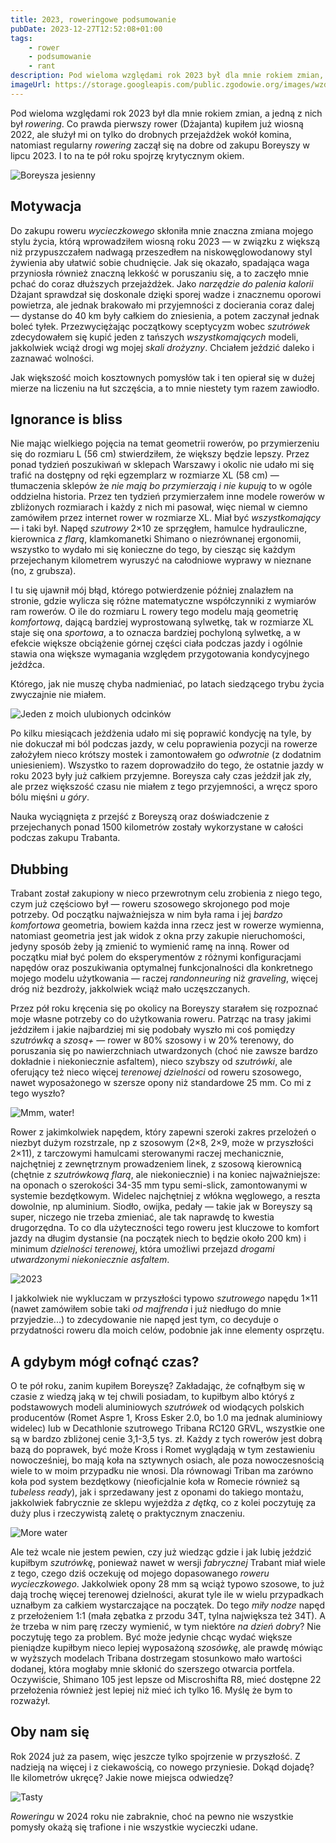 ```yaml
---
title: 2023, roweringowe podsumowanie
pubDate: 2023-12-27T12:52:08+01:00
tags:
    - rower
    - podsumowanie
    - rant
description: Pod wieloma względami rok 2023 był dla mnie rokiem zmian, a jedną z nich był _rowering_. Co prawda pierwszy rower (Dżajanta) kupiłem już wiosną 2022, ale służył mi on tylko do drobnych przejażdżek wokół komina, natomiast regularny _rowering_ zaczął się na dobre od zakupu Boreyszy w lipcu 2023. I to na te pół roku spojrzę krytycznym okiem.
imageUrl: https://storage.googleapis.com/public.zgodowie.org/images/wzdluz-kanalu-zeranskiego.jpg
---
```


Pod wieloma względami rok 2023 był dla mnie rokiem zmian, a jedną z nich był _rowering_. Co prawda pierwszy rower (Dżajanta) kupiłem już wiosną 2022, ale służył mi on tylko do drobnych przejażdżek wokół komina, natomiast regularny _rowering_ zaczął się na dobre od zakupu Boreyszy w lipcu 2023. I to na te pół roku spojrzę krytycznym okiem.

![Boreysza jesienny](https://storage.googleapis.com/public.zgodowie.org/images/jesienny-boreysza.jpg)

## Motywacja

Do zakupu roweru _wycieczkowego_ skłoniła mnie znaczna zmiana mojego stylu życia, którą wprowadziłem wiosną roku 2023 &mdash; w związku z większą niż przypuszczałem nadwagą przeszedłem na niskowęglowodanowy styl żywienia aby ułatwić sobie chudnięcie. Jak się okazało, spadająca waga przyniosła również znaczną lekkość w poruszaniu się, a to zaczęło mnie pchać do coraz dłuższych przejażdżek. Jako _narzędzie do palenia kalorii_ Dżajant sprawdzał się doskonale dzięki sporej wadze i znacznemu oporowi powietrza, ale jednak brakowało mi przyjemności z docierania coraz dalej &mdash; dystanse do 40 km były całkiem do zniesienia, a potem zaczynał jednak boleć tyłek. Przezwyciężając początkowy sceptycyzm wobec _szutrówek_ zdecydowałem się kupić jeden z tańszych _wszystkomających_ modeli, jakkolwiek wciąż drogi wg mojej _skali drożyzny_. Chciałem jeździć daleko i zaznawać wolności.

Jak większość moich kosztownych pomysłów tak i ten opierał się w dużej mierze na liczeniu na łut szczęścia, a to mnie niestety tym razem zawiodło.

## Ignorance is bliss

Nie mając wielkiego pojęcia na temat geometrii rowerów, po przymierzeniu się do rozmiaru L (56 cm) stwierdziłem, że większy będzie lepszy. Przez ponad tydzień poszukiwań w sklepach Warszawy i okolic nie udało mi się trafić na dostępny od ręki egzemplarz w rozmiarze XL (58 cm) &mdash; tłumaczenia sklepów że _nie mają bo przymierzają i nie kupują_ to w ogóle oddzielna historia. Przez ten tydzień przymierzałem inne modele rowerów w zbliżonych rozmiarach i każdy z nich mi pasował, więc niemal w ciemno zamówiłem przez internet rower w rozmiarze XL. Miał być _wszystkomający_ &mdash; i taki był. Napęd _szutrowy_ 2&times;10 ze sprzęgłem, hamulce hydrauliczne, kierownica _z flarą_, klamkomanetki Shimano o niezrównanej ergonomii, wszystko to wydało mi się konieczne do tego, by ciesząc się każdym przejechanym kilometrem wyruszyć na całodniowe wyprawy w nieznane (no, z grubsza).

I tu się ujawnił mój błąd, którego potwierdzenie później znalazłem na stronie, gdzie wylicza się różne matematyczne współczynniki z wymiarów ram rowerów. O ile do rozmiaru L rowery tego modelu mają geometrię _komfortową_, dającą bardziej wyprostowaną sylwetkę, tak w rozmiarze XL staje się ona _sportowa_, a to oznacza bardziej pochyloną sylwetkę, a w efekcie większe obciążenie górnej części ciała podczas jazdy i ogólnie stawia ona większe wymagania względem przygotowania kondycyjnego jeźdźca.

Którego, jak nie muszę chyba nadmieniać, po latach siedzącego trybu życia zwyczajnie nie miałem.

![Jeden z moich ulubionych odcinków](https://storage.googleapis.com/public.zgodowie.org/images/wzdluz-kanalu-zeranskiego.jpg)

Po kilku miesiącach jeżdżenia udało mi się poprawić kondycję na tyle, by nie dokuczał mi ból podczas jazdy, w celu poprawienia pozycji na rowerze założyłem nieco krótszy mostek i zamontowałem go _odwrotnie_ (z dodatnim uniesieniem). Wszystko to razem doprowadziło do tego, że ostatnie jazdy w roku 2023 były już całkiem przyjemne. Boreysza cały czas jeździł jak zły, ale przez większość czasu nie miałem z tego przyjemności, a wręcz sporo bólu mięśni _u góry_.

Nauka wyciągnięta z przejść z Boreyszą oraz doświadczenie z przejechanych ponad 1500 kilometrów zostały wykorzystane w całości podczas zakupu Trabanta.

## Dłubbing

Trabant został zakupiony w nieco przewrotnym celu zrobienia z niego tego, czym już częściowo był &mdash; roweru szosowego skrojonego pod moje potrzeby. Od początku najważniejsza w nim była rama i jej _bardzo komfortowa_ geometria, bowiem każda inna rzecz jest w rowerze wymienna, natomiast geometria jest jak widok z okna przy zakupie nieruchomości, jedyny sposób żeby ją zmienić to wymienić ramę na inną. Rower od początku miał być polem do eksperymentów z różnymi konfiguracjami napędów oraz poszukiwania optymalnej funkcjonalności dla konkretnego mojego modelu użytkowania &mdash; raczej _randonneuring_ niż _graveling_, więcej dróg niż bezdroży, jakkolwiek wciąż mało uczęszczanych.

Przez pół roku kręcenia się po okolicy na Boreyszy starałem się rozpoznać moje własne potrzeby co do użytkowania roweru. Patrząc na trasy jakimi jeździłem i jakie najbardziej mi się podobały wyszło mi coś pomiędzy _szutrówką_ a _szosą+_ &mdash; rower w 80% szosowy i w 20% terenowy, do poruszania się po nawierzchniach utwardzonych (choć nie zawsze bardzo dokładnie i niekoniecznie asfaltem), nieco szybszy od _szutrówki_, ale oferujący też nieco więcej _terenowej dzielności_ od roweru szosowego, nawet wyposażonego w szersze opony niż standardowe 25 mm. Co mi z tego wyszło?

![Mmm, water!](https://storage.googleapis.com/public.zgodowie.org/images/nad-zegrzem.jpg)

Rower z jakimkolwiek napędem, który zapewni szeroki zakres przelożeń o niezbyt dużym rozstrzale, np z szosowym (2&times;8, 2&times;9, może w przyszłości 2&times;11), z tarczowymi hamulcami sterowanymi raczej mechanicznie, najchętniej z zewnętrznym prowadzeniem linek, z szosową kierownicą (chętnie z _szutrówkową flarą_, ale niekoniecznie) i na koniec najważniejsze: na oponach o szerokości 34-35 mm typu semi-slick, zamontowanymi w systemie bezdętkowym. Widelec najchętniej z włókna węglowego, a reszta dowolnie, np aluminium. Siodło, owijka, pedały &mdash; takie jak w Boreyszy są super, niczego nie trzeba zmieniać, ale tak naprawdę to kwestia drugorzędna. To co dla użyteczności tego roweru jest kluczowe to komfort jazdy na długim dystansie (na początek niech to będzie około 200 km) i minimum _dzielności terenowej_, która umożliwi przejazd _drogami utwardzonymi niekoniecznie asfaltem_.

![2023](https://storage.googleapis.com/public.zgodowie.org/images/podsumowanie-2023.jpeg)

I jakkolwiek nie wykluczam w przyszłości typowo _szutrowego_ napędu 1&times;11 (nawet zamówiłem sobie taki _od majfrenda_ i już niedługo do mnie przyjedzie...) to zdecydowanie nie napęd jest tym, co decyduje o przydatności roweru dla moich celów, podobnie jak inne elementy osprzętu.

## A gdybym mógł cofnąć czas?

O te pół roku, zanim kupiłem Boreyszę? Zakładając, że cofnąłbym się w czasie z wiedzą jaką w tej chwili posiadam, to kupiłbym albo któryś z podstawowych modeli aluminiowych _szutrówek_ od wiodących polskich producentów (Romet Aspre 1, Kross Esker 2.0, bo 1.0 ma jednak aluminiowy widelec) lub w Decathlonie szutrowego Tribana RC120 GRVL, wszystkie one są w bardzo zbliżonej cenie 3,1-3,5 tys. zł. Każdy z tych rowerów jest dobrą bazą do poprawek, być może Kross i Romet wyglądają w tym zestawieniu nowocześniej, bo mają koła na sztywnych osiach, ale poza nowoczesnością wiele to w moim przypadku nie wnosi. Dla równowagi Triban ma zarówno koła pod system bezdętkowy (nieoficjalnie koła w Romecie również są _tubeless ready_), jak i sprzedawany jest z oponami do takiego montażu, jakkolwiek fabrycznie ze sklepu wyjeżdża _z dętką_, co z kolei poczytuję za duży plus i rzeczywistą zaletę o praktycznym znaczeniu.

![More water](https://storage.googleapis.com/public.zgodowie.org/images/glinianki-zielonka.jpg)

Ale też wcale nie jestem pewien, czy już wiedząc gdzie i jak lubię jeździć kupiłbym _szutrówkę_, ponieważ nawet w wersji _fabrycznej_ Trabant miał wiele z tego, czego dziś oczekuję od mojego dopasowanego _roweru wycieczkowego_. Jakkolwiek opony 28 mm są wciąż typowo szosowe, to już dają trochę więcej terenowej dzielności, akurat tyle ile w wielu przypadkach uznałbym za całkiem wystarczające na początek. Do tego _miły nodze_ napęd z przełożeniem 1:1 (mała zębatka z przodu 34T, tylna największa też 34T). A że trzeba w nim parę rzeczy wymienić, w tym niektóre _na dzień dobry_? Nie poczytuję tego za problem. Być może jedynie chcąc wydać większe pieniądze kupiłbym nieco lepiej wyposażoną _szosówkę_, ale prawdę mówiąc w wyższych modelach Tribana dostrzegam stosunkowo mało wartości dodanej, która mogłaby mnie skłonić do szerszego otwarcia portfela. Oczywiście, Shimano 105 jest lepsze od Miscroshifta R8, mieć dostępne 22 przełożenia również jest lepiej niż mieć ich tylko 16. Myślę że bym to rozważył.

## Oby nam się

Rok 2024 już za pasem, więc jeszcze tylko spojrzenie w przyszłość. Z nadzieją na więcej i z ciekawością, co nowego przyniesie. Dokąd dojadę? Ile kilometrów ukręcę? Jakie nowe miejsca odwiedzę?

![Tasty](https://storage.googleapis.com/public.zgodowie.org/images/siodme-niebo-zielonka.jpg)

_Roweringu_ w 2024 roku nie zabraknie, choć na pewno nie wszystkie pomysły okażą się trafione i nie wszystkie wycieczki udane.
